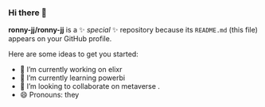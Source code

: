 ### Hi there 👋
 
**ronny-jj/ronny-jj** is a ✨ _special_ ✨ repository because its `README.md` (this file) appears on your GitHub profile.

Here are some ideas to get you started:

- 🔭 I’m currently working on elixr
- 🌱 I’m currently learning powerbi
- 👯 I’m looking to collaborate on metaverse
.
- 😄 Pronouns: they

 
